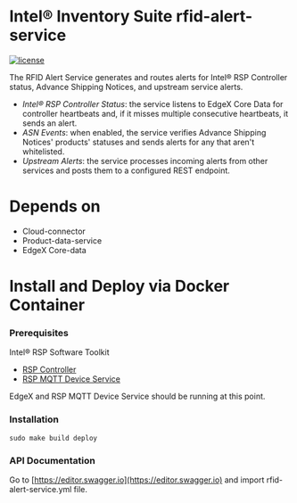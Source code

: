 # Intel® Inventory Suite rfid-alert-service
[![license](https://img.shields.io/badge/license-Apache%20v2.0-blue.svg)](LICENSE)

The RFID Alert Service generates and routes alerts for Intel® RSP Controller
status, Advance Shipping Notices, and upstream service alerts.

- *Intel® RSP Controller Status*: 
    the service listens to EdgeX Core Data for controller heartbeats and,
    if it misses multiple consecutive heartbeats, it sends an alert.
- *ASN Events*:
    when enabled, the service verifies Advance Shipping Notices' products' 
    statuses and sends alerts for any that aren't whitelisted.
- *Upstream Alerts*:
    the service processes incoming alerts from other services and posts them to 
    a configured REST endpoint. 

# Depends on

- Cloud-connector
- Product-data-service
- EdgeX Core-data

# Install and Deploy via Docker Container #

### Prerequisites ###

Intel® RSP Software Toolkit 

- [RSP Controller](https://github.com/intel/rsp-sw-toolkit-gw)
- [RSP MQTT Device Service](https://github.com/intel/rsp-sw-toolkit-im-suite-mqtt-device-service)

EdgeX and RSP MQTT Device Service should be running at this point.

### Installation ###

```
sudo make build deploy
```

### API Documentation ###

Go to [https://editor.swagger.io](https://editor.swagger.io) and import rfid-alert-service.yml file.
